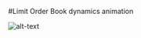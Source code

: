 #Limit Order Book dynamics animation

![alt-text](https://github.com/iliazhav/lob_animation/blob/main/lob.gif)
